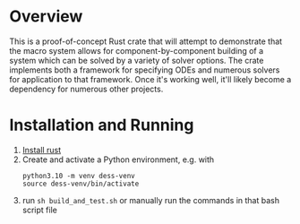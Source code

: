# Overview
This is a proof-of-concept Rust crate that will attempt to demonstrate that the macro system allows for component-by-component building of a system which can be solved by a variety of solver options.  The crate implements both a framework for specifying ODEs and numerous solvers for application to that framework. Once it's working well, it'll likely become a dependency for numerous other projects.  

# Installation and Running
1. [Install rust](https://www.ecosia.org/search?q=rustup%20instal&addon=firefox&addonversion=4.1.0&method=topbar)
1. Create and activate a Python environment, e.g. with
    ```
    python3.10 -m venv dess-venv
    source dess-venv/bin/activate
    ```
1. run `sh build_and_test.sh` or manually run the commands in that bash script file 
